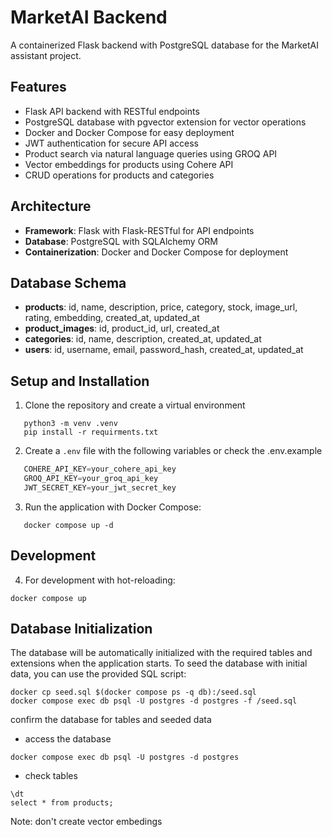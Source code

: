 # MarketAI Backend

A containerized Flask backend with PostgreSQL database for the MarketAI assistant project.

## Features

- Flask API backend with RESTful endpoints
- PostgreSQL database with pgvector extension for vector operations
- Docker and Docker Compose for easy deployment
- JWT authentication for secure API access
- Product search via natural language queries using GROQ API
- Vector embeddings for products using Cohere API
- CRUD operations for products and categories

## Architecture

- **Framework**: Flask with Flask-RESTful for API endpoints
- **Database**: PostgreSQL with SQLAlchemy ORM
- **Containerization**: Docker and Docker Compose for deployment

## Database Schema

- **products**: id, name, description, price, category, stock, image_url, rating, embedding, created_at, updated_at
- **product_images**: id, product_id, url, created_at
- **categories**: id, name, description, created_at, updated_at
- **users**: id, username, email, password_hash, created_at, updated_at


## Setup and Installation

1. Clone the repository and create a virtual environment 
```shell
   python3 -m venv .venv
   pip install -r requirments.txt
```

2. Create a `.env` file with the following variables or check the .env.example
```js
   COHERE_API_KEY=your_cohere_api_key
   GROQ_API_KEY=your_groq_api_key
   JWT_SECRET_KEY=your_jwt_secret_key
   ```
3. Run the application with Docker Compose:
```
   docker compose up -d
   ```

## Development

4. For development with hot-reloading:

```shell
docker compose up
```

## Database Initialization

The database will be automatically initialized with the required tables and extensions when the application starts. To seed the database with initial data, you can use the provided SQL script:

```shell
docker cp seed.sql $(docker compose ps -q db):/seed.sql
docker compose exec db psql -U postgres -d postgres -f /seed.sql
```

confirm the database for tables and seeded data
 - access the database 
 ```shell
 docker compose exec db psql -U postgres -d postgres
 ```
 - check tables 
 ```shell
 \dt
 select * from products;
 ```

Note: don't create vector embedings

